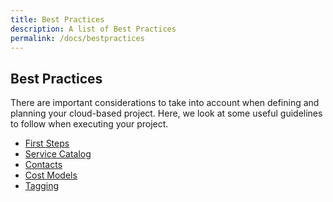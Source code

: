 ```yaml
---
title: Best Practices
description: A list of Best Practices
permalink: /docs/bestpractices
---
```


## Best Practices

There are important considerations to take into account when defining and planning your cloud-based project.
Here, we look at some useful guidelines to follow when executing your project.

*  [First Steps](bestpractices/firststeps)
*  [Service Catalog](bestpractices/servicecatalog)
*  [Contacts](bestpractices/contacts)
*  [Cost Models](bestpractices/costmodels)
*  [Tagging](bestpractices/tagging)
